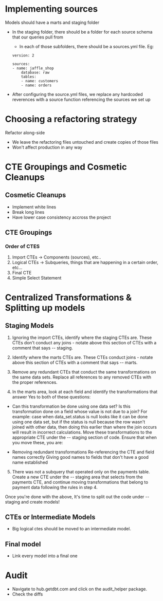 # Implementing sources

Models should have a marts and staging folder

- In the staging folder, there should be a folder for each source schema that our queries pull from
    - In each of those subfolders, there should be a sources.yml file. Eg:  
    
    ```
    version: 2

    sources:
    - name: jaffle_shop
        database: raw
        tables:
        - name: customers
        - name: orders
    ```

- After configuring the source.yml files, we replace any hardcoded reverences with a source function referencing the sources we set up

# Choosing a refactoring strategy

Refactor along-side
- We leave the refactoring files untouched and create copies of those files
- Won't affect production in any way

# CTE Groupings and Cosmetic Cleanups

## Cosmetic Cleanups

- Implement white lines
- Break long lines
- Have lower case consistency accross the project

## CTE Groupings

### Order of CTES

1. Import CTEs -> Components (sources), etc..
2. Logical CTEs -> Subqueries, things that are happening in a certain order, etc...
3. Final CTE
4. Simple Select Statement

# Centralized Transformations & Splitting up models 

## Staging Models

1. Ignoring the import CTEs, identify where the staging CTEs are. These CTEs don't conduct any joins - notate above this section of CTEs with a comment that says -- staging.

2. Identify where the marts CTEs are. These CTEs conduct joins - notate above this section of CTEs with a comment that says -- marts.

3. Remove any redundant CTEs that conduct the same transformations on the same data sets. Replace all references to any removed CTEs with the proper references.

4. In the marts area, look at each field and identify the transformations that answer Yes to both of these questions:

- Can this transformation be done using one data set?
Is this transformation done on a field whose value is not due to a join?
For example: case when data_set.status is null looks like it can be done using one data set, but if the status is null because the row wasn't joined with other data, then doing this earlier than where the join occurs will result in incorrect calculations.
Move these transformations to the appropriate CTE under the -- staging section of code. Ensure that when you move these, you are:

- Removing redundant transformations
Re-referencing the CTE and field names correctly
Giving good names to fields that don't have a good name established

5. There was not a subquery that operated only on the payments table. Create a new CTE under the -- staging area that selects from the payments CTE, and continue moving transformations that belong to payment data following the rules in step 4.

Once you're done with the above, It's time to split out the code under -- staging and create models!

## CTEs or Intermediate Models

-  Big logical ctes should be moved to an intermediate model.

## Final model

- Link every model into a final one


# Audit

- Navigate to hub.getdbt.com and click on the audit_helper package.
- Check the diffs